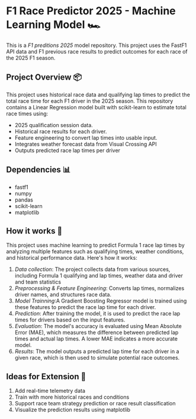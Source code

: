 #  F1 Race Predictor 2025 - Machine Learning Model 🏎

This is a *F1 preditions 2025* model repository. This project uses the FastF1 API data and F1 previous race results to predict outcomes for each race of the 2025 F1 season.

## Project Overview 📦
This project uses historical race data and qualifying lap times to predict the total race time for each F1 driver in the 2025 season. This repository contains a Linear Regression model built with scikit-learn to estimate total race times using:
- 2025 qualification session data.
- Historical race results for each driver.
- Feature engineering to convert lap times into usable input.
- Integrates weather forecast data from Visual Crossing API
- Outputs predicted race lap times per driver

## Dependencies 📊 
- fastf1
- numpy
- pandas
- scikit-learn
- matplotlib

## How it works 🏁 
This project uses machine learning to predict Formula 1 race lap times by analyzing multiple features such as qualifying times, weather conditions, and historical performance data. Here's how it works:
1. *Data collection*: The project collects data from various sources, including Formula 1 qualifying and lap times, weather data and driver and team statistics
2. *Preprocessing & Feature Engineering*: Converts lap times, normalizes driver names, and structures race data.
3. *Model Trainning*:A Gradient Boosting Regressor model is trained using these features to predict the race lap time for each driver.
4. *Prediction*: After training the model, it is used to predict the race lap times for drivers based on the input features.
5. *Evaluation*: The model's accuracy is evaluated using Mean Absolute Error (MAE), which measures the difference between predicted lap times and actual lap times. A lower MAE indicates a more accurate model.
6. *Results*: The model outputs a predicted lap time for each driver in a given race, which is then used to simulate potential race outcomes.

## Ideas for Extension 🧠
1. Add real-time telemetry data
2. Train with more historical races and conditions
3. Support race team strategy prediction or race result classification
4. Visualize the prediction results using matplotlib 
   

 





